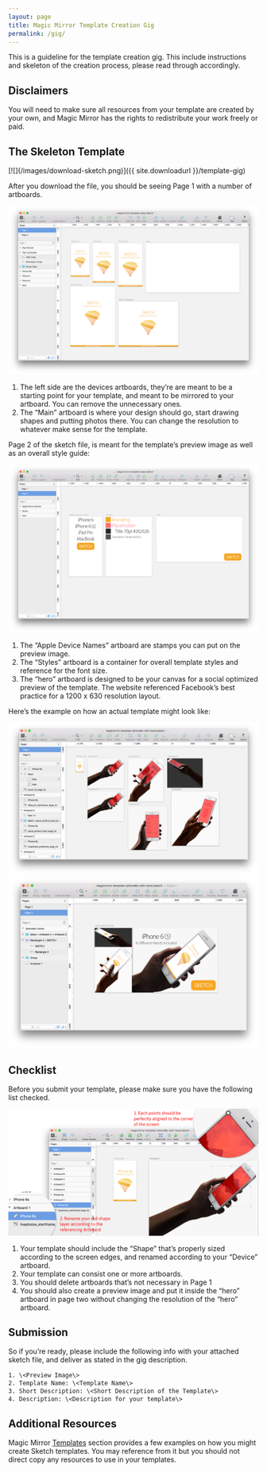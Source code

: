 ```yaml
---
layout: page
title: Magic Mirror Template Creation Gig
permalink: /gig/
---
```


This is a guideline for the template creation gig. This include instructions and skeleton of the creation process, please read through accordingly.

## Disclaimers

You will need to make sure all resources from your template are created by your own, and Magic Mirror has the rights to redistribute your work freely or paid.

## The Skeleton Template

<div class="center" markdown="1">
[![](/images/download-sketch.png)]({{ site.downloadurl }}/template-gig)
</div>

After you download the file, you should be seeing Page 1 with a number of artboards.

![](/images/skeleton-page1.png)

1. The left side are the devices artboards, they’re are meant to be a starting point for your template, and meant to be mirrored to your artboard. You can remove the unnecessary ones.
2. The “Main” artboard is where your design should go, start drawing shapes and putting photos there. You can change the resolution to whatever make sense for the template.

Page 2 of the sketch file, is meant for the template’s preview image as well as an overall style guide:

![](/images/skeleton-page2.png)

1. The “Apple Device Names” artboard are stamps you can put on the preview image.
2. The “Styles” artboard is a container for overall template styles and reference for the font size.
3. The “hero” artboard is designed to be your canvas for a social optimized preview of the template. The website referenced Facebook’s best practice for a 1200 x 630 resolution layout.

Here’s the example on how an actual template might look like:

![](/images/skeleton-example-page1.png)
![](/images/skeleton-example-page2.png)

## Checklist

Before you submit your template, please make sure you have the following list checked.

![](/images/skeleton-requirement.png)

1. Your template should include the “Shape” that’s properly sized according to the screen edges, and renamed according to your “Device” artboard.
2. Your template can consist one or more artboards.
3. You should delete artboards that’s not necessary in Page 1
4. You should also create a preview image and put it inside the “hero” artboard in page two without changing the resolution of the “hero” artboard.

## Submission

So if you’re ready, please include the following info with your attached sketch file, and deliver as stated in the gig description.

~~~
1. \<Preview Image\>
2. Template Name: \<Template Name\>
3. Short Description: \<Short Description of the Template\>
4. Description: \<Description for your template\>
~~~

## Additional Resources

Magic Mirror [Templates](http://magicmirror.design/templates) section provides a few examples on how you might create Sketch templates. You may reference from it but you should not direct copy any resources to use in your templates.
